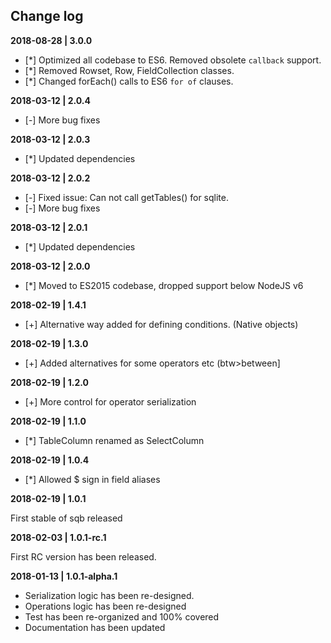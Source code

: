   
## Change log

**2018-08-28 | 3.0.0**

* [*] Optimized all codebase to ES6. Removed obsolete `callback` support.
* [*] Removed Rowset, Row, FieldCollection classes.
* [*] Changed forEach() calls to ES6 `for of` clauses.


**2018-03-12 | 2.0.4**

* [-] More bug fixes

**2018-03-12 | 2.0.3**

* [*] Updated dependencies 

**2018-03-12 | 2.0.2**

* [-] Fixed issue: Can not call getTables() for sqlite.
* [-] More bug fixes

**2018-03-12 | 2.0.1**

* [*] Updated dependencies 

**2018-03-12 | 2.0.0**

* [*] Moved to ES2015 codebase, dropped support below NodeJS v6 


**2018-02-19 | 1.4.1**

* [+] Alternative way added for defining conditions. (Native objects) 

**2018-02-19 | 1.3.0**

* [+] Added alternatives for some operators etc (btw>between]

**2018-02-19 | 1.2.0**

* [+] More control for operator serialization

**2018-02-19 | 1.1.0**

* [*] TableColumn renamed as SelectColumn

**2018-02-19 | 1.0.4**

* [*] Allowed $ sign in field aliases

**2018-02-19 | 1.0.1**
  
  First stable of sqb released


**2018-02-03 | 1.0.1-rc.1**

  First RC version has been released.


**2018-01-13 | 1.0.1-alpha.1**

- Serialization logic has been re-designed.
- Operations logic has been re-designed
- Test has been re-organized and 100% covered
- Documentation has been updated

